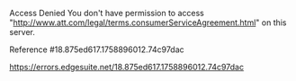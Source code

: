 Access Denied
You don't have permission to access "http://www.att.com/legal/terms.consumerServiceAgreement.html" on this server.

Reference #18.875ed617.1758896012.74c97dac

https://errors.edgesuite.net/18.875ed617.1758896012.74c97dac